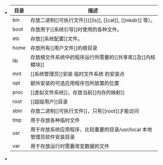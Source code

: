 - |目录|描述|
  |--|--|
  |bin|存放二进制[[可执行文件]]([[ls]], [[cat]], [[mkdir]] 等）。|
  |boot|存放用于[[系统引导]]时使用的各种文件。|
  |etc|存放[[系统配置]]文件。|
  |home|存放所有[[用户文件]]的根目录|
  |lib|存放根文件系统中的程序运行所需要的[[共享库]]及[[内核模块]]|
  |mnt|[[系统管理员]]安装 临时文件系统 的安装点|
  |opt|额外安装的可选应用程序包所放置的位置|
  |proc|[[虚拟文件系统]]，存放当前[[内存的映射]]|
  |root|[[超级用户]]目录|
  |sbin|存放二进制[[可执行文件]]，只有[[root]]才能访问|
  |tmp|用于存放各种临时文件|
  |usr|用于存放系统应用程序，比较重要的目录/usr/local 本地管理员软件安装目录|
  |var|用于存放运行时需要改变数据的文件|
-